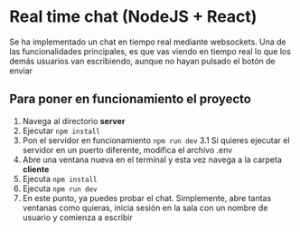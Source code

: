 # Real time chat (NodeJS + React)

Se ha implementado un chat en tiempo real mediante websockets. Una de las funcionalidades principales, es que vas viendo en tiempo real lo que los demás usuarios van escribiendo, aunque no hayan pulsado el botón de enviar

## Para poner en funcionamiento el proyecto

1. Navega al directorio **server**
2. Ejecutar ```npm install```
3. Pon el servidor en funcionamiento ```npm run dev```
3.1 Si quieres ejecutar el servidor en un puerto diferente, modifica el archivo .env 
4. Abre una ventana nueva en el terminal y esta vez navega a la carpeta **cliente**
5. Ejecuta ```npm install ```
6. Ejecuta ```npm run dev```
7. En este punto, ya puedes probar el chat. Simplemente, abre tantas ventanas como quieras, inicia sesión en la sala con un nombre de usuario y comienza a escribir
